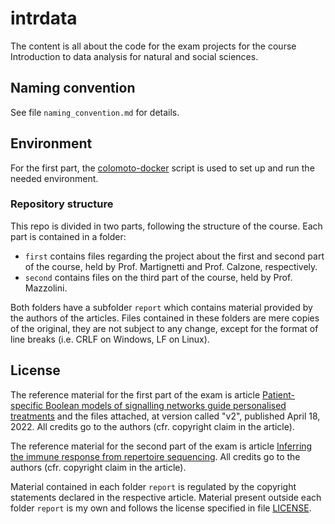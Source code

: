 # intrdata

The content is all about the code for the exam projects for the course Introduction to data analysis for natural and social sciences.

## Naming convention
See file `naming_convention.md` for details.

## Environment
For the first part, the [colomoto-docker](https://github.com/colomoto/colomoto-docker) script is used to set up and run the needed environment.

### Repository structure
This repo is divided in two parts, following the structure of the course. Each part is contained in a folder:
- `first` contains files regarding the project about the first and second part of the course, held by Prof. Martignetti and Prof. Calzone, respectively.
- `second` contains files on the third part of the course, held by Prof. Mazzolini.

Both folders have a subfolder `report` which contains material provided by the authors of the articles. Files contained in these folders are mere copies of the original, they are not subject to any change, except for the format of line breaks (i.e. CRLF on Windows, LF on Linux).

## License
The reference material for the first part of the exam is article [Patient-specific Boolean models of signalling networks guide personalised treatments](https://doi.org/10.7554/eLife.72626) and the files attached, at version called "v2", published April 18, 2022. All credits go to the authors (cfr. copyright claim in the article).

The reference material for the second part of the exam is article [Inferring the immune response from repertoire sequencing](https://doi.org/10.1371/journal.pcbi.1007873). All credits go to the authors (cfr. copyright claim in the article).

Material contained in each folder `report` is regulated by the copyright statements declared in the respective article. Material present outside each folder `report` is my own and follows the license specified in file [LICENSE](https://raw.githubusercontent.com/mirasac/intrdata/main/LICENSE).
